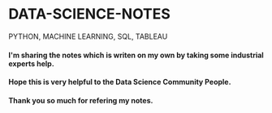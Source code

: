 # DATA-SCIENCE-NOTES
PYTHON, MACHINE LEARNING, SQL, TABLEAU
#### I'm sharing the notes which is writen on my own by taking some industrial experts help.
#### Hope this is very helpful to the Data Science Community People.

#### Thank you so much for refering my notes. 
